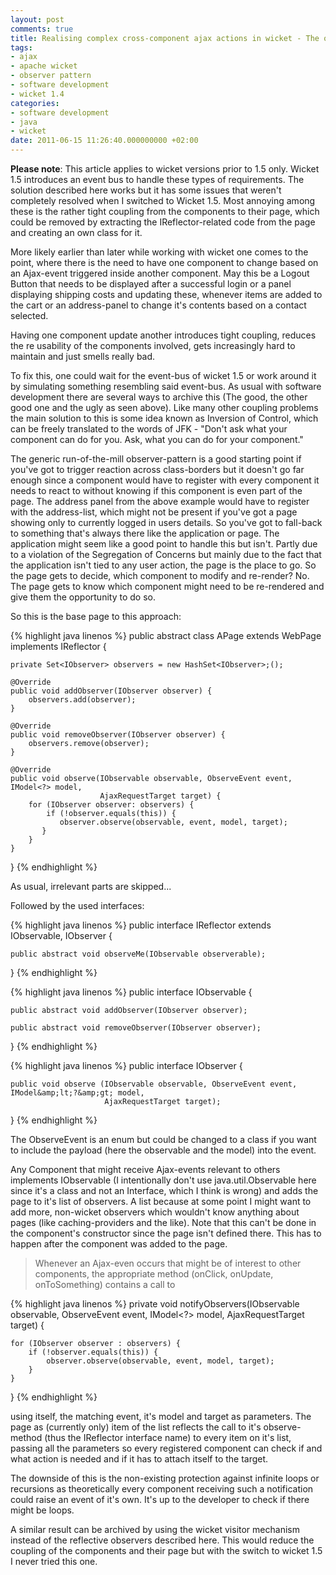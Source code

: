 ```yaml
---
layout: post
comments: true
title: Realising complex cross-component ajax actions in wicket - The observer way
tags:
- ajax
- apache wicket
- observer pattern
- software development
- wicket 1.4
categories:
- software development
- java
- wicket
date: 2011-06-15 11:26:40.000000000 +02:00
---
```

**Please note**: This article applies to wicket versions prior to 1.5 only. Wicket 1.5 introduces an event bus to handle these types of requirements. The solution described here works but it has some issues that weren't completely resolved when I switched to Wicket 1.5. Most annoying among these is the rather tight coupling from the components to their page, which could be removed by extracting the IReflector-related code from the page and creating an own class for it.


More likely earlier than later while working with wicket one comes to the point, where there is the need to have one component to change based on an Ajax-event triggered inside another component. May this be a Logout Button that needs to be displayed after a successful login or a panel displaying shipping costs and updating these, whenever items are added to the cart or an address-panel to change it's contents based on a contact selected. 

Having one component update another introduces tight coupling, reduces the re usability of the components involved, gets increasingly hard to maintain and just smells really bad.

To fix this, one could wait for the event-bus of wicket 1.5 or work around it by simulating something resembling said event-bus. As usual with software development there are several ways to archive this (The good, the other good one and the ugly as seen above). Like many other coupling problems the main solution to this is some idea known as Inversion of Control, which can be freely translated to the words of JFK - "Don't ask what your component can do for you. Ask, what you can do for your component."

The generic run-of-the-mill observer-pattern is a good starting point if you've got to trigger reaction across class-borders but it doesn't go far enough since a component would have to register with every component it needs to react to without knowing if this component is even part of the page. The address panel from the above example would have to register with the address-list, which might not be present if you've got a page showing only to currently logged in users details. So you've got to fall-back to something that's always there like the application or page. The application might seem like a good point to handle this but isn't. Partly due to a violation of the Segregation of Concerns but mainly due to the fact that the application isn't tied to any user action, the page is the place to go. So the page gets to decide, which component to modify and re-render? No. The page gets to know which component might need to be re-rendered and give them the opportunity to do so.

So this is the base page to this approach:

{% highlight java linenos %} 
public abstract class APage extends WebPage implements IReflector {
 
    private Set<IObserver> observers = new HashSet<IObserver>;();

    @Override
    public void addObserver(IObserver observer) {
        observers.add(observer);
    }
 
    @Override
    public void removeObserver(IObserver observer) {
        observers.remove(observer);
    }
 
    @Override
    public void observe(IObservable observable, ObserveEvent event, IModel<?> model, 
                        AjaxRequestTarget target) {
        for (IObserver observer: observers) {
            if (!observer.equals(this)) {
               observer.observe(observable, event, model, target);
           }
        }
    }
  
}
{% endhighlight %} 

As usual, irrelevant parts are skipped...

Followed by the used interfaces:

{% highlight java linenos %} 
public interface IReflector extends IObservable, IObserver {
     
    public abstract void observeMe(IObservable observerable); 
 
}
{% endhighlight %} 

{% highlight java linenos %} 
public interface IObservable {
  
    public abstract void addObserver(IObserver observer);
      
    public abstract void removeObserver(IObserver observer);
}
{% endhighlight %} 

{% highlight java linenos %} 
public interface IObserver {
      
    public void observe (IObservable observable, ObserveEvent event, IModel&amp;lt;?&amp;gt; model, 
                         AjaxRequestTarget target);
 
}
{% endhighlight %} 

The ObserveEvent is an enum but could be changed to a class if you want to include the payload (here the observable and the model) into the event.

Any Component that might receive Ajax-events relevant to others implements IObservable (I intentionally don't use java.util.Observable here since it's a class and not an Interface, which I think is wrong) and adds the page to it's list of observers. A list because at some point I might want to add more, non-wicket observers which wouldn't know anything about pages (like caching-providers and the like). Note that this can't be done in the component's constructor since the page isn't defined there. This has to happen after the component was added to the page.

>Whenever an Ajax-even occurs that might be of interest to other components, the appropriate method (onClick, onUpdate, onToSomething) contains a call to

{% highlight java linenos %} 
private void notifyObservers(IObservable observable, ObserveEvent event, IModel<?> model, 
                             AjaxRequestTarget target) {
 
    for (IObserver observer : observers) {
        if (!observer.equals(this)) {
            observer.observe(observable, event, model, target);
        }
    }
}
{% endhighlight %} 

using itself, the matching event, it's model and target as parameters. The page as (currently only) item of the list reflects the call to it's observe-method (thus the IReflector interface name) to every item on it's list, passing all the parameters so every registered component can check if and what action is needed and if it has to attach itself to the target.

The downside of this is the non-existing protection against infinite loops or recursions as theoretically every component receiving such a notification could raise an event of it's own. It's up to the developer to check if there might be loops. 

A similar result can be archived by using the wicket visitor mechanism instead of the reflective observers described here. This would reduce the coupling of the components and their page but with the switch to wicket 1.5 I never tried this one.                